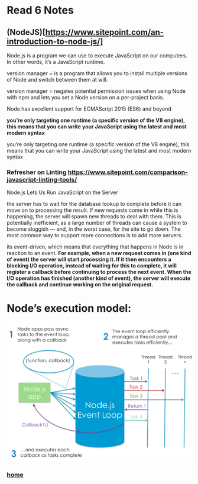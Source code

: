 # Read 6 Notes

## (NodeJS)[https://www.sitepoint.com/an-introduction-to-node-js/]
Node.js is a program we can use to execute JavaScript on our computers. In other words, it’s a JavaScript runtime.

version manager =  is a program that allows you to install multiple versions of Node and switch between them at will.

version manager = negates potential permission issues when using Node with npm and lets you set a Node version on a per-project basis.

Node has excellent support for ECMAScript 2015 (ES6) and beyond

**you’re only targeting one runtime (a specific version of the V8 engine), this means that you can write your JavaScript using the latest and most modern syntax**

you’re only targeting one runtime (a specific version of the V8 engine), this means that you can write your JavaScript using the latest and most modern syntax

### Refresher on Linting https://www.sitepoint.com/comparison-javascript-linting-tools/

Node.js Lets Us Run JavaScript on the Server

the server has to wait for the database lookup to complete before it can move on to processing the result. If new requests come in while this is happening, the server will spawn new threads to deal with them. This is potentially inefficient, as a large number of threads can cause a system to become sluggish — and, in the worst case, for the site to go down. The most common way to support more connections is to add more servers.

its event-driven, which means that everything that happens in Node is in reaction to an event. **For example, when a new request comes in (one kind of event) the server will start processing it. If it then encounters a blocking I/O operation, instead of waiting for this to complete, it will register a callback before continuing to process the next event. When the I/O operation has finished (another kind of event), the server will execute the callback and continue working on the original request.**

# Node’s execution model:
<img src="./images/read-06-img1.png">

### [home](https://misalz.github.io/reading_notes2/)